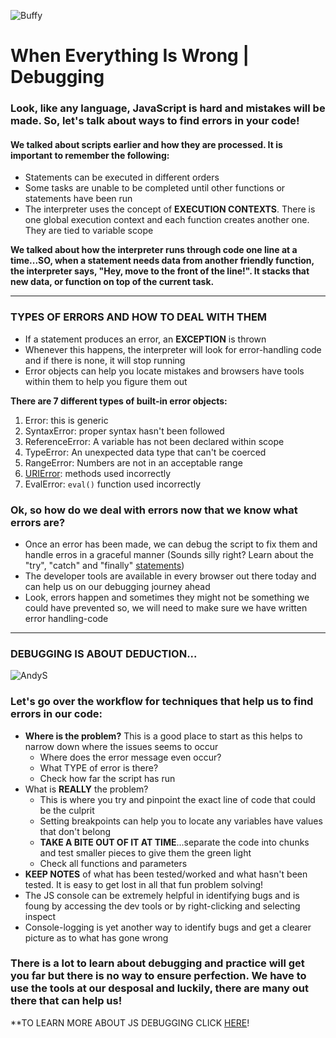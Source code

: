 ![Buffy](https://media.giphy.com/media/JszzkKOlV6gTK/giphy.gif)

# When Everything Is Wrong | Debugging 
### Look, like any language, JavaScript is hard and mistakes will be made. So, let's talk about ways to find errors in your code!

#### We talked about scripts earlier and how they are processed. It is important to remember the following:
* Statements can be executed in different orders
* Some tasks are unable to be completed until other functions or statements have been run
* The interpreter uses the concept of **EXECUTION CONTEXTS**. There is one global execution context and each function creates another one. They are tied to variable scope

**We talked about how the interpreter runs through code one line at a time...SO, when a statement needs data from another friendly function, the interpreter says, "Hey, move to the front of the line!". It stacks that new data, or function on top of the current task.**

------------
### TYPES OF ERRORS AND HOW TO DEAL WITH THEM

* If a statement produces an error, an **EXCEPTION** is thrown
* Whenever this happens, the interpreter will look for error-handling code and if there is none, it will stop running
* Error objects can help you locate mistakes and browsers have tools within them to help you figure them out

**There are 7 different types of built-in error objects:**
1. Error: this is generic
1. SyntaxError: proper syntax hasn't been followed
1. ReferenceError: A variable has not been declared within scope
1. TypeError: An unexpected data type that can't be coerced
1. RangeError: Numbers are not in an acceptable range
1. [URIError](https://developer.mozilla.org/en-US/docs/Web/JavaScript/Reference/Global_Objects/URIError): methods used incorrectly
1. EvalError: `eval()` function used incorrectly

### Ok, so how do we deal with errors now that we know what errors are?

* Once an error has been made, we can debug the script to fix them and handle erros in a graceful manner (Sounds silly right? Learn about the "try", "catch" and "finally" [statements](https://developer.mozilla.org/en-US/docs/Web/JavaScript/Reference/Statements/try...catch))
* The developer tools are available in every browser out there today and can help us on our debugging journey ahead
* Look, errors happen and sometimes they might not be something we could have prevented so, we will need to make sure we have written error handling-code
--------------
### DEBUGGING IS ABOUT DEDUCTION...
![AndyS](https://media.giphy.com/media/xT5LMMg8TfVQvl5wUE/giphy.gif)

### Let's go over the workflow for techniques that help us to find errors in our code:
* **Where is the problem?** This is a good place to start as this helps to narrow down where the issues seems to occur
  * Where does the error message even occur?
  * What TYPE of error is there?
  * Check how far the script has run
* What is **REALLY** the problem?
  * This is where you try and pinpoint the exact line of code that could be the culprit
  * Setting breakpoints can help you to locate any variables have values that don't belong
  * **TAKE A BITE OUT OF IT AT TIME**...separate the code into chunks and test smaller pieces to give them the green light
  * Check all functions and parameters
* **KEEP NOTES** of what has been tested/worked and what hasn't been tested. It is easy to get lost in all that fun problem solving!
* The JS console can be extremely helpful in identifying bugs and is foung by accessing the dev tools or by right-clicking and selecting inspect
* Console-logging is yet another way to identify bugs and get a clearer picture as to what has gone wrong

### There is a lot to learn about debugging and practice will get you far but there is no way to ensure perfection. We have to use the tools at our desposal and luckily, there are many out there that can help us!

**TO LEARN MORE ABOUT JS DEBUGGING CLICK [HERE](https://raygun.com/javascript-debugging-tips)!